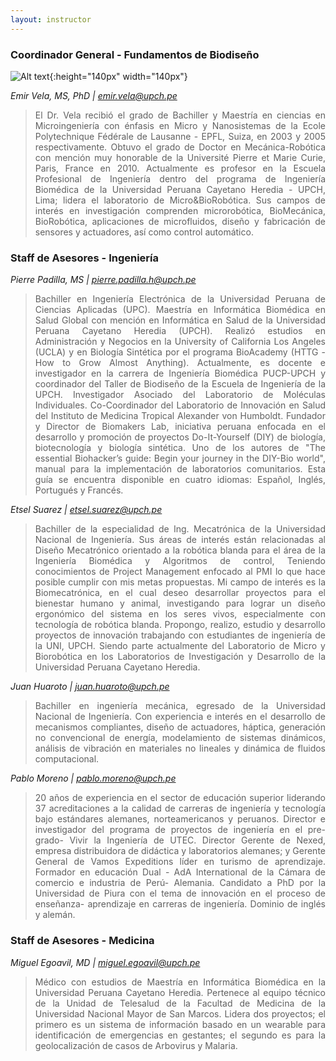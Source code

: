 ```yaml
---
layout: instructor
---
```

### Coordinador General - Fundamentos de Biodiseño
![Alt text](/instructors/emir_vela.png){:height="140px" width="140px"}

*Emir Vela, MS, PhD | emir.vela@upch.pe*
><div style="text-align: justify">El Dr. Vela recibió el grado de Bachiller y Maestría en ciencias en Microingeniería con énfasis en Micro y Nanosistemas de la Ecole Polytechnique Fédérale de Lausanne - EPFL, Suiza, en 2003 y 2005 respectivamente. Obtuvo el grado de Doctor en Mecánica-Robótica con mención muy honorable de la Université Pierre et Marie Curie, Paris, France en 2010. Actualmente es profesor en la Escuela Profesional de Ingeniería dentro del programa de Ingeniería Biomédica de la Universidad Peruana Cayetano Heredia - UPCH, Lima; lidera el laboratorio de Micro&BioRobótica.   Sus campos de interés en investigación comprenden microrobótica, BioMecánica, BioRobótica, aplicaciones de microfluidos, diseño y fabricación de sensores y actuadores, así como control automático.</div>

### Staff de Asesores - Ingeniería

*Pierre Padilla, MS | pierre.padilla.h@upch.pe*
><div style="text-align: justify">Bachiller en Ingeniería Electrónica de la Universidad Peruana de Ciencias Aplicadas (UPC). Maestría en Informática Biomédica en Salud Global con mención en Informática en Salud de la Universidad Peruana Cayetano Heredia (UPCH). Realizó estudios en Administración y Negocios en la University of California Los Angeles (UCLA) y en Biología Sintética por el programa BioAcademy (HTTG - How to Grow Almost Anything). Actualmente, es docente e investigador en la carrera de Ingeniería Biomédica PUCP-UPCH y coordinador del Taller de Biodiseño de la Escuela de Ingeniería de la UPCH. Investigador Asociado del Laboratorio de Moléculas Individuales. Co-Coordinador del Laboratorio de Innovación en Salud del Instituto de Medicina Tropical Alexander von Humboldt. Fundador y Director de Biomakers Lab, iniciativa peruana enfocada en el desarrollo y promoción de proyectos Do-It-Yourself (DIY) de biología, biotecnología y biología sintética. Uno de los autores de "The essential Biohacker’s guide: Begin your journey in the DIY-Bio world", manual para la implementación de laboratorios comunitarios. Esta guía se encuentra disponible en cuatro idiomas: Español, Inglés, Portugués y Francés.</div>

*Etsel Suarez | etsel.suarez@upch.pe*
><div style="text-align: justify">Bachiller de la especialidad de Ing. Mecatrónica de la Universidad Nacional de Ingeniería. Sus áreas de interés están relacionadas al Diseño Mecatrónico orientado a la robótica blanda para el área de la Ingeniería Biomédica y Algoritmos de control, Teniendo conocimientos de Project Management enfocado al PMI lo que hace posible cumplir con mis metas propuestas. Mi campo de interés es la Biomecatrónica, en el cual deseo desarrollar proyectos para el bienestar humano y animal, investigando para lograr un diseño ergonómico del sistema en los seres vivos, especialmente con tecnología de robótica blanda. Propongo, realizo, estudio y desarrollo proyectos de innovación trabajando con estudiantes de ingeniería de la UNI, UPCH. Siendo parte actualmente del Laboratorio de Micro y Biorobótica en los Laboratorios de Investigación y Desarrollo de la Universidad Peruana Cayetano Heredia.</div>

*Juan Huaroto | juan.huaroto@upch.pe*
><div style="text-align: justify">Bachiller en ingeniería mecánica, egresado de la Universidad Nacional de Ingeniería. Con experiencia e interés en el desarrollo de mecanismos compliantes, diseño de actuadores, háptica, generación no convencional de energía, modelamiento de sistemas dinámicos, análisis de vibración en materiales no lineales y dinámica de fluidos computacional.</div>

*Pablo Moreno | pablo.moreno@upch.pe*
><div style="text-align: justify">20 años de experiencia en el sector de educación superior liderando 37 acreditaciones a la calidad de carreras de ingeniería y tecnología bajo estándares alemanes, norteamericanos y peruanos. Director e investigador del programa de proyectos de ingeniería en el pre- grado- Vivir la Ingeniería de UTEC. Director Gerente de Nexed, empresa distribuidora de didáctica y laboratorios alemanes; y Gerente General de Vamos Expeditions líder en turismo de aprendizaje. Formador en educación Dual - AdA International de la Cámara de comercio e industria de Perú- Alemania. Candidato a PhD por la Universidad de Piura con el tema de innovación en el proceso de enseñanza- aprendizaje en carreras de ingeniería. Dominio de inglés y alemán.</div>

### Staff de Asesores - Medicina

*Miguel Egoavil, MD | miguel.egoavil@upch.pe*
><div style="text-align: justify">Médico con estudios de Maestría en Informática Biomédica en la Universidad Peruana Cayetano Heredia. Pertenece al equipo técnico de la Unidad de Telesalud de la Facultad de Medicina de la Universidad Nacional Mayor de San Marcos. Lidera dos proyectos; el primero es un sistema de información basado en un wearable para identificación de emergencias en gestantes; el segundo es para la geolocalización de casos de Arbovirus y Malaria.</div>

